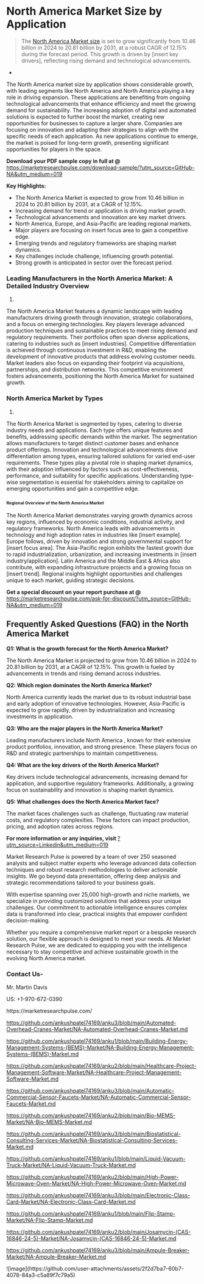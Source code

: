 <h1>North America  Market&nbsp;Size by Application</h1><blockquote><p>The <a href="https://marketresearchpulse.com/download-sample/?utm_source=GitHub-NA&amp;utm_medium=019">North America  Market size</a> is set to grow significantly from 10.46 billion in 2024 to 20.81 billion by 2031, at a robust CAGR of 12.15% during the forecast period. This growth is driven by [insert key drivers], reflecting rising demand and technological advancements.</p></blockquote><ul><li></li></ul><p>The North America  market size by application shows considerable growth, with leading segments like North America  and North America  playing a key role in driving expansion. These applications are benefiting from ongoing technological advancements that enhance efficiency and meet the growing demand for sustainability. The increasing adoption of digital and automated solutions is expected to further boost the market, creating new opportunities for businesses to capture a larger share. Companies are focusing on innovation and adapting their strategies to align with the specific needs of each application. As new applications continue to emerge, the market is poised for long-term growth, presenting significant opportunities for players in the space.</p><p><strong>Download your PDF sample copy in full at @ </strong><a href="https://marketresearchpulse.com/download-sample/?utm_source=GitHub-NA&amp;utm_medium=019">https://marketresearchpulse.com/download-sample/?utm_source=GitHub-NA&amp;utm_medium=019</a></p><p><strong>Key Highlights: </strong></p><ul><li>The North America  Market is expected to grow from 10.46 billion in 2024 to 20.81 billion by 2031, at a CAGR of 12.15%.</li><li>Increasing demand for trend or application is driving market growth.</li><li>Technological advancements and innovation are key market drivers.</li><li>North America, Europe, and Asia-Pacific are leading regional markets.</li><li>Major players are focusing on insert focus area to gain a competitive edge.</li><li>Emerging trends and regulatory frameworks are shaping market dynamics.</li><li>Key challenges include challenge, influencing growth potential.</li><li>Strong growth is anticipated in sector over the forecast period.</li></ul><h3>Leading Manufacturers in the North America  Market: A Detailed Industry Overview</h3><ol><li></li></ol><div class="flex max-w-full flex-col flex-grow"><div class="min-h-8 text-message flex w-full flex-col items-end gap-2 whitespace-normal break-words [.text-message+&amp;]:mt-5" dir="auto" data-message-author-role="assistant" data-message-id="fd8432e4-4910-450d-b182-61b7bfb0a01f" data-message-model-slug="gpt-4o"><div class="flex w-full flex-col gap-1 empty:hidden first:pt-[3px]"><div class="markdown prose w-full break-words dark:prose-invert light"><p>The North America  Market features a dynamic landscape with leading manufacturers driving growth through innovation, strategic collaborations, and a focus on emerging technologies. Key players leverage advanced production techniques and sustainable practices to meet rising demand and regulatory requirements. Their portfolios often span diverse applications, catering to industries such as [insert industries]. Competitive differentiation is achieved through continuous investment in R&amp;D, enabling the development of innovative products that address evolving customer needs. Market leaders also focus on expanding their footprint via acquisitions, partnerships, and distribution networks. This competitive environment fosters advancements, positioning the North America  Market for sustained growth.</p></div></div></div></div><h3>North America  Market by Types</h3><ol><li></li></ol><div class="flex max-w-full flex-col flex-grow"><div class="min-h-8 text-message flex w-full flex-col items-end gap-2 whitespace-normal break-words [.text-message+&amp;]:mt-5" dir="auto" data-message-author-role="assistant" data-message-id="084470be-0bb7-4664-bddf-5156b4f41249" data-message-model-slug="gpt-4o-mini"><div class="flex w-full flex-col gap-1 empty:hidden first:pt-[3px]"><div class="markdown prose w-full break-words dark:prose-invert light"><p>The North America  Market is segmented by types, catering to diverse industry needs and applications. Each type offers unique features and benefits, addressing specific demands within the market. The segmentation allows manufacturers to target distinct customer bases and enhance product offerings. Innovation and technological advancements drive differentiation among types, ensuring tailored solutions for varied end-user requirements. These types play a pivotal role in shaping market dynamics, with their adoption influenced by factors such as cost-effectiveness, performance, and suitability for specific applications. Understanding type-wise segmentation is essential for stakeholders aiming to capitalize on emerging opportunities and gain a competitive edge.</p></div></div></div></div><h3><span style="font-size: 11px;">Regional Overview of the North America  Market</span></h3><div class="flex max-w-full flex-col flex-grow"><div class="min-h-8 text-message flex w-full flex-col items-end gap-2 whitespace-normal break-words [.text-message+&amp;]:mt-5" dir="auto" data-message-author-role="assistant" data-message-id="e9038762-ce64-4e30-91c9-9bd413514231" data-message-model-slug="gpt-4o-mini"><div class="flex w-full flex-col gap-1 empty:hidden first:pt-[3px]"><div class="markdown prose w-full break-words dark:prose-invert light"><p>The North America  Market demonstrates varying growth dynamics across key regions, influenced by economic conditions, industrial activity, and regulatory frameworks. North America leads with advancements in technology and high adoption rates in industries like [insert example]. Europe follows, driven by innovation and strong governmental support for [insert focus area]. The Asia-Pacific region exhibits the fastest growth due to rapid industrialization, urbanization, and increasing investments in [insert industry/application]. Latin America and the Middle East &amp; Africa also contribute, with expanding infrastructure projects and a growing focus on [insert trend]. Regional insights highlight opportunities and challenges unique to each market, guiding strategic decisions.</p></div></div></div></div><p><strong>Get a special discount on your report purchase at @ </strong><a href="https://marketresearchpulse.com/ask-for-discount/?utm_source=GitHub-NA&amp;utm_medium=019">https://marketresearchpulse.com/ask-for-discount/?utm_source=GitHub-NA&amp;utm_medium=019</a></p><h2>Frequently Asked Questions (FAQ) in the North America  Market</h2><p><strong>Q1: What is the growth forecast for the North America  Market?</strong></p><p>The North America  Market is projected to grow from 10.46 billion in 2024 to 20.81 billion by 2031, at a CAGR of 12.15%. This growth is fueled by advancements in trends and rising demand across industries.</p><p><strong>Q2: Which region dominates the North America  Market?</strong></p><p>North America currently leads the market due to its robust industrial base and early adoption of innovative technologies. However, Asia-Pacific is expected to grow rapidly, driven by industrialization and increasing investments in application.</p><p><strong>Q3: Who are the major players in the North America  Market?</strong></p><p>Leading manufacturers include North America , known for their extensive product portfolios, innovation, and strong presence. These players focus on R&amp;D and strategic partnerships to maintain competitiveness.</p><p><strong>Q4: What are the key drivers of the North America  Market?</strong></p><p>Key drivers include technological advancements, increasing demand for application, and supportive regulatory frameworks. Additionally, a growing focus on sustainability and innovation is shaping market dynamics.</p><p><strong>Q5: What challenges does the North America  Market face?</strong></p><p>The market faces challenges such as challenge, fluctuating raw material costs, and regulatory complexities. These factors can impact production, pricing, and adoption rates across regions.</p><p><strong>For more information or any inquiries, visit&nbsp;</strong><a href="?utm_source=Linkedin&utm_medium=019">?utm_source=Linkedin&utm_medium=019</a></p><p>Market Research Pulse is powered by a team of over 250 seasoned analysts and subject matter experts who leverage advanced data collection techniques and robust research methodologies to deliver actionable insights. We go beyond data presentation, offering deep analysis and strategic recommendations tailored to your business goals.</p><p>With expertise spanning over 25,000 high-growth and niche markets, we specialize in providing customized solutions that address your unique challenges. Our commitment to actionable intelligence ensures complex data is transformed into clear, practical insights that empower confident decision-making.</p><p>Whether you require a comprehensive market report or a bespoke research solution, our flexible approach is designed to meet your needs. At Market Research Pulse, we are dedicated to equipping you with the intelligence necessary to stay competitive and achieve sustainable growth in the evolving North America  market.</p><h3><strong>Contact Us-</strong></h3><p>Mr. Martin Davis</p><p>US: +1-970-672-0390</p><p>https://marketresearchpulse.com/</p><p><a href="https://github.com/ankushpatel74169/anku3/blob/main/Automated-Overhead-Cranes-Market/NA-Automated-Overhead-Cranes-Market.md">https://github.com/ankushpatel74169/anku3/blob/main/Automated-Overhead-Cranes-Market/NA-Automated-Overhead-Cranes-Market.md</a></p><p><a href="https://github.com/ankushpatel74169/anku1/blob/main/Building-Energy-Management-Systems-(BEMS)-Market/NA-Building-Energy-Management-Systems-(BEMS)-Market.md">https://github.com/ankushpatel74169/anku1/blob/main/Building-Energy-Management-Systems-(BEMS)-Market/NA-Building-Energy-Management-Systems-(BEMS)-Market.md</a></p><p><a href="https://github.com/ankushpatel74169/anku2/blob/main/Healthcare-Project-Management-Software-Market/NA-Healthcare-Project-Management-Software-Market.md">https://github.com/ankushpatel74169/anku2/blob/main/Healthcare-Project-Management-Software-Market/NA-Healthcare-Project-Management-Software-Market.md</a></p><p><a href="https://github.com/ankushpatel74169/anku3/blob/main/Automatic-Commercial-Sensor-Faucets-Market/NA-Automatic-Commercial-Sensor-Faucets-Market.md">https://github.com/ankushpatel74169/anku3/blob/main/Automatic-Commercial-Sensor-Faucets-Market/NA-Automatic-Commercial-Sensor-Faucets-Market.md</a></p><p><a href="https://github.com/ankushpatel74169/anku2/blob/main/Bio-MEMS-Market/NA-Bio-MEMS-Market.md">https://github.com/ankushpatel74169/anku2/blob/main/Bio-MEMS-Market/NA-Bio-MEMS-Market.md</a></p><p><a href="https://github.com/ankushpatel74169/anku3/blob/main/Biostatistical-Consulting-Services-Market/NA-Biostatistical-Consulting-Services-Market.md">https://github.com/ankushpatel74169/anku3/blob/main/Biostatistical-Consulting-Services-Market/NA-Biostatistical-Consulting-Services-Market.md</a></p><p><a href="https://github.com/ankushpatel74169/anku1/blob/main/Liquid-Vacuum-Truck-Market/NA-Liquid-Vacuum-Truck-Market.md">https://github.com/ankushpatel74169/anku1/blob/main/Liquid-Vacuum-Truck-Market/NA-Liquid-Vacuum-Truck-Market.md</a></p><p><a href="https://github.com/ankushpatel74169/anku2/blob/main/High-Power-Microwave-Oven-Market/NA-High-Power-Microwave-Oven-Market.md">https://github.com/ankushpatel74169/anku2/blob/main/High-Power-Microwave-Oven-Market/NA-High-Power-Microwave-Oven-Market.md</a></p><p><a href="https://github.com/ankushpatel74169/anku3/blob/main/Electronic-Class-Card-Market/NA-Electronic-Class-Card-Market.md">https://github.com/ankushpatel74169/anku3/blob/main/Electronic-Class-Card-Market/NA-Electronic-Class-Card-Market.md</a></p><p><a href="https://github.com/ankushpatel74169/anku1/blob/main/Flip-Stamp-Market/NA-Flip-Stamp-Market.md">https://github.com/ankushpatel74169/anku1/blob/main/Flip-Stamp-Market/NA-Flip-Stamp-Market.md</a></p><p><a href="https://github.com/ankushpatel74169/anku2/blob/main/Josamycin-(CAS-16846-24-5)-Market/NA-Josamycin-(CAS-16846-24-5)-Market.md">https://github.com/ankushpatel74169/anku2/blob/main/Josamycin-(CAS-16846-24-5)-Market/NA-Josamycin-(CAS-16846-24-5)-Market.md</a></p><p><a href="https://github.com/ankushpatel74169/anku3/blob/main/Ampule-Breaker-Market/NA-Ampule-Breaker-Market.md">https://github.com/ankushpatel74169/anku3/blob/main/Ampule-Breaker-Market/NA-Ampule-Breaker-Market.md</a></p>
![image](https://github.com/user-attachments/assets/2f2d7ba7-60b7-4078-84a3-c5a89f7c79a5)
